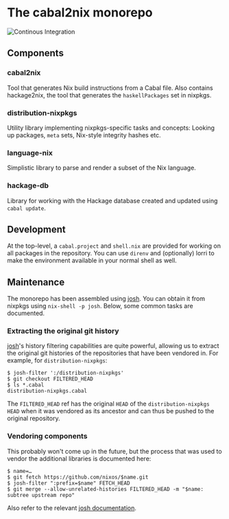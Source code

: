 # The cabal2nix monorepo

![Continous Integration](https://github.com/NixOS/cabal2nix/workflows/Haskell-CI/badge.svg)

## Components

### cabal2nix

Tool that generates Nix build instructions from a Cabal file. Also contains
hackage2nix, the tool that generates the `haskellPackages` set in nixpkgs.

### distribution-nixpkgs

Utility library implementing nixpkgs-specific tasks and concepts: Looking
up packages, `meta` sets, Nix-style integrity hashes etc.

### language-nix

Simplistic library to parse and render a subset of the Nix language.

### hackage-db

Library for working with the Hackage database created and updated
using `cabal update`.

## Development

At the top-level, a `cabal.project` and `shell.nix` are provided for working
on all packages in the repository. You can use `direnv` and (optionally)
lorri to make the environment available in your normal shell as well.

## Maintenance

The monorepo has been assembled using [josh]. You can obtain it from nixpkgs
using `nix-shell -p josh`. Below, some common tasks are documented.

### Extracting the original git history

[josh]'s history filtering capabilities are quite powerful, allowing us to
extract the original git histories of the repositories that have been vendored
in. For example, for `distribution-nixpkgs`:

```console
$ josh-filter ':/distribution-nixpkgs'
$ git checkout FILTERED_HEAD
$ ls *.cabal
distribution-nixpkgs.cabal
```

The `FILTERED_HEAD` ref has the original `HEAD` of the `distribution-nixpkgs`
`HEAD` when it was vendored as its ancestor and can thus be pushed to the
original repository.


### Vendoring components

This probably won't come up in the future, but the process that was used to
vendor the additional libraries is documented here:

```console
$ name=…
$ git fetch https://github.com/nixos/$name.git
$ josh-filter ":prefix=$name" FETCH_HEAD
$ git merge --allow-unrelated-histories FILTERED_HEAD -m "$name: subtree upstream repo"
```

Also refer to the relevant [josh
documentation](https://josh-project.github.io/josh/guide/importing.html).

[josh]: https://josh-project.github.io/josh/

